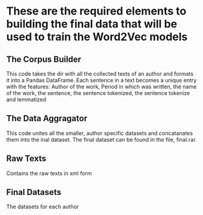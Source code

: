 # These are the required elements to building the final data that will be used to train the Word2Vec models  
## The Corpus Builder   
This code takes the dir with all the collected texts of an author and formats it into a Pandas DataFrame. 
Each sentence in a text becomes a unique entry with the features: 
Author of the work, Period in which was written, the name of the work, the sentence, the sentence tokenized, the sentence tokenize and lemmatized    

## The Data Aggragator
This code unites all the smaller, author specific datasets and concatanates them into the inal dataset. 
The final dataset can be found in the file, final.rar.

## Raw Texts
Contains the raw texts in xml form 

## Final Datasets
The datasets for each author 





